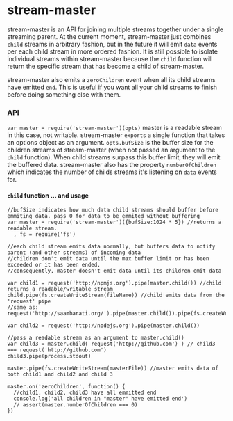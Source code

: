 
# stream-master

stream-master is an API for joining multiple streams together under a single streaming parent.
At the current moment, stream-master just combines `child` streams in arbitrary fashion, but in the future
it will emit `data` events per each child stream in more ordered fashion. It is still possible to isolate individual streams
within stream-master because the `child` function will return the specific stream that has become a child of stream-master.

stream-master also emits a `zeroChildren` event when all its child streams have emitted `end`. This is useful
if you want all your child streams to finish before doing something else with them.


### API

`var master = require('stream-master')(opts)` master is a readable stream in this case, not writable.
stream-master `exports` a single function that takes an options object as an argument.
`opts.bufSize` is the  buffer size for the children streams of stream-master (when not passed an argument to the `child` function).
When child streams surpass this buffer limit, they will emit the buffered data. stream-master also has the property
`numberOfChildren` which indicates the number of childs streams it's listening on `data` events for.

#### `child` function ... and usage

    //bufSize indicates how much data child streams should buffer before emmiting data. pass 0 for data to be emmited without buffering
    var master = require('stream-master')({bufSize:1024 * 5}) //returns a readable stream.
      , fs = require('fs')

    //each child stream emits data normally, but buffers data to notify parent (and other streams) of incoming data
    //children don't emit data until the max buffer limit or has been exceeded or it has been ended.
    //consequently, master doesn't emit data until its children emit data

    var child1 = request('http://npmjs.org').pipe(master.child()) //child returns a readable/writable stream
    child.pipe(fs.createWriteStream(fileName)) //child emits data from the 'request' pipe
    //same as:   request('http://saambarati.org/').pipe(master.child()).pipe(fs.createWriteStream(fileName))

    var child2 = request('http://nodejs.org').pipe(master.child())

    //pass a readable stream as an argument to master.child()
    var child3 = master.child( request('http://github.com') ) // child3 === request('http://github.com')
    child3.pipe(process.stdout)

    master.pipe(fs.createWriteStream(masterFile)) //master emits data of both child1 and child2 and child 3

    master.on('zeroChildren', function() {
      //child1, child2, child3 have all emmitted end
      console.log('all children in "master" have emitted end')
      // assert(master.numberOfChildren === 0)
    })



